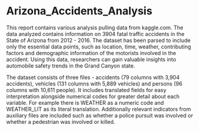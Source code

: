 # Arizona_Accidents_Analysis
This report contains various analysis pulling data from kaggle.com. The data analyzed contains information on 3904 fatal traffic accidents in the State of Arizona from 2012 - 2016. The dataset has been parsed to include only the essential data points, such as location, time, weather, contributing factors and demographic information of the motorists involved in the accident. Using this data, researchers can gain valuable insights into automobile safety trends in the Grand Canyon state.

The dataset consists of three files - accidents (79 columns with 3,904 accidents), vehicles (131 columns with 5,889 vehicles) and persons (96 columns with 10,611 people). It includes translated fields for easy interpretation alongside numerical codes for greater detail about each variable. For example there is WEATHER as a numeric code and WEATHER_LIT as its literal translation. Additionally relevant indicators from auxiliary files are included such as whether a police pursuit was involved or whether a pedestrian was involved or killed.
